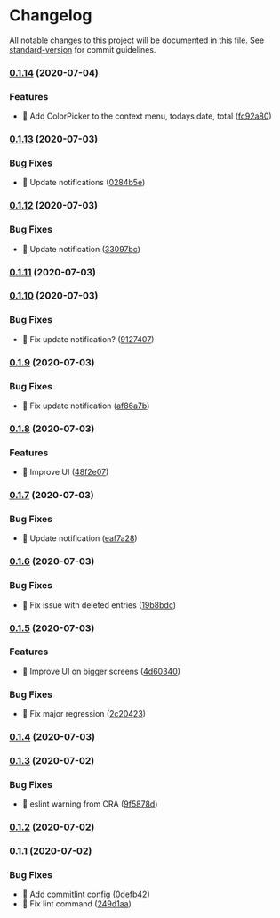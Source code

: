 # Changelog

All notable changes to this project will be documented in this file. See [standard-version](https://github.com/conventional-changelog/standard-version) for commit guidelines.

### [0.1.14](https://github.com/pierrecholhot/dayscounter.app/compare/v0.1.13...v0.1.14) (2020-07-04)


### Features

* 🎸 Add ColorPicker to the context menu, todays date, total ([fc92a80](https://github.com/pierrecholhot/dayscounter.app/commit/fc92a801aabf48b286688e6f3a616207cc1f5241))

### [0.1.13](https://github.com/pierrecholhot/dayscounter.app/compare/v0.1.12...v0.1.13) (2020-07-03)


### Bug Fixes

* 🐛 Update notifications ([0284b5e](https://github.com/pierrecholhot/dayscounter.app/commit/0284b5e4b18e0095c0593aeb5365420fecb44e89))

### [0.1.12](https://github.com/pierrecholhot/dayscounter.app/compare/v0.1.11...v0.1.12) (2020-07-03)


### Bug Fixes

* 🐛 Update notification ([33097bc](https://github.com/pierrecholhot/dayscounter.app/commit/33097bc2d61c652841c3a9fb7d32177737c1601e))

### [0.1.11](https://github.com/pierrecholhot/dayscounter.app/compare/v0.1.10...v0.1.11) (2020-07-03)

### [0.1.10](https://github.com/pierrecholhot/dayscounter.app/compare/v0.1.9...v0.1.10) (2020-07-03)


### Bug Fixes

* 🐛 Fix update notification? ([9127407](https://github.com/pierrecholhot/dayscounter.app/commit/912740700e98d11dd3f92c8f5807bdfa00d259f5))

### [0.1.9](https://github.com/pierrecholhot/dayscounter.app/compare/v0.1.8...v0.1.9) (2020-07-03)


### Bug Fixes

* 🐛 Fix update notification ([af86a7b](https://github.com/pierrecholhot/dayscounter.app/commit/af86a7bef7a7a016e4415cc0a1d04141559ef0f0))

### [0.1.8](https://github.com/pierrecholhot/dayscounter.app/compare/v0.1.7...v0.1.8) (2020-07-03)


### Features

* 🎸 Improve UI ([48f2e07](https://github.com/pierrecholhot/dayscounter.app/commit/48f2e07054b07c250c9bd6269a1c9404ec1b0fdf))

### [0.1.7](https://github.com/pierrecholhot/dayscounter.app/compare/v0.1.6...v0.1.7) (2020-07-03)


### Bug Fixes

* 🐛 Update notification ([eaf7a28](https://github.com/pierrecholhot/dayscounter.app/commit/eaf7a28e0fa03b4bd4e1d9bd90fe0cf681f8ab2e))

### [0.1.6](https://github.com/pierrecholhot/dayscounter.app/compare/v0.1.5...v0.1.6) (2020-07-03)


### Bug Fixes

* 🐛 Fix issue with deleted entries ([19b8bdc](https://github.com/pierrecholhot/dayscounter.app/commit/19b8bdcbd5f77e2099dcd58772b73326d4be36b9))

### [0.1.5](https://github.com/pierrecholhot/dayscounter.app/compare/v0.1.4...v0.1.5) (2020-07-03)


### Features

* 🎸 Improve UI on bigger screens ([4d60340](https://github.com/pierrecholhot/dayscounter.app/commit/4d60340566ef51b24facdeccf80a07a694fd159c))


### Bug Fixes

* 🐛 Fix major regression ([2c20423](https://github.com/pierrecholhot/dayscounter.app/commit/2c204239604debe2f0325458eb59e3587e91cdb7))

### [0.1.4](https://github.com/pierrecholhot/dayscounter.app/compare/v0.1.3...v0.1.4) (2020-07-03)

### [0.1.3](https://github.com/pierrecholhot/dayscounter.app/compare/v0.1.2...v0.1.3) (2020-07-02)


### Bug Fixes

* 🐛 eslint warning from CRA ([9f5878d](https://github.com/pierrecholhot/dayscounter.app/commit/9f5878d854cb02ad759f05d1463befa6acbd3b7e))

### [0.1.2](https://github.com/pierrecholhot/dayscounter.app/compare/v0.1.1...v0.1.2) (2020-07-02)

### 0.1.1 (2020-07-02)


### Bug Fixes

* 🐛 Add commitlint config ([0defb42](https://github.com/pierrecholhot/dayscounter.app/commit/0defb423ee5da268c3452594573405a2922a0822))
* 🐛 Fix lint command ([249d1aa](https://github.com/pierrecholhot/dayscounter.app/commit/249d1aa4733af48f142754dd067083674cb124f4))
